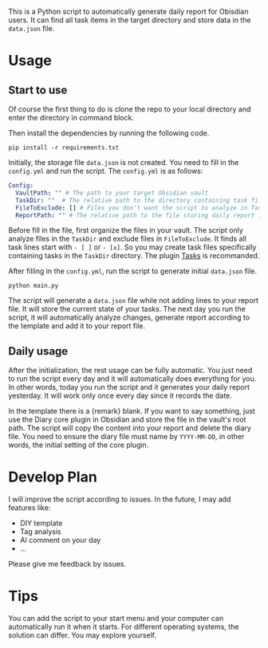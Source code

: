 This is a Python script to automatically generate daily report for Obisdian users. It can find all task items in the target directory and store data in the `data.json` file. 

# Usage

## Start to use

Of course the first thing to do is clone the repo to your local directory and enter the directory in command block.

Then install the dependencies by running the following code.

```
pip install -r requirements.txt
```

Initially, the storage file `data.json` is not created. You need to fill in the `config.yml` and run the script. The `config.yml` is as follows:

```yml
Config:
  VaultPath: "" # The path to your target Obsidian vault
  TaskDir: ""  # The relative path to the directory containing task files in your vault
  FileToExclude: [] # Files you don't want the script to analyze in TaskDir
  ReportPath: "" # The relative path to the file storing daily report in your vault
``` 

Before fill in the file, first organize the files in your vault. The script only analyze files in the `TaskDir` and exclude files in `FileToExclude`. It finds all task lines start with `- [ ]` or `- [x]`. So you may create task files specifically containing tasks in the `TaskDir` directory. The plugin [Tasks](https://github.com/obsidian-tasks-group/obsidian-tasks) is recommanded.

After filling in the `config.yml`, run the script to generate initial `data.json` file.

```
python main.py
```

The script will generate a `data.json` file while not adding lines to your report file. It will store the current state of your tasks. The next day you run the script, it will automatically analyze changes, generate report according to the template and add it to your report file.

## Daily usage

After the initialization, the rest usage can be fully automatic. You just need to run the script every day and it will automatically does everything for you. In other words, today you run the script and it generates your daily report yesterday. It will work only once every day since it records the date.

In the template there is a {remark} blank. If you want to say something, just use the Diary core plugin in Obsidian and store the file in the vault's root path. The script will copy the content into your report and delete the diary file. You need to ensure the diary file must name by `YYYY-MM-DD`, in other words, the initial setting of the core plugin.


# Develop Plan

I will improve the script according to issues. In the future, I may add features like:

- DIY template
- Tag analysis
- AI comment on your day
- ...

Please give me feedback by issues.


# Tips

You can add the script to your start menu and your computer can automatically run it when it starts. For different operating systems, the solution can differ. You may explore yourself.